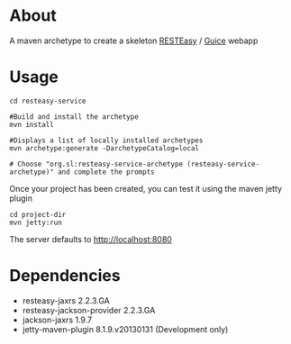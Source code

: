 # About

A maven archetype to create a skeleton [RESTEasy](http://www.jboss.org/resteasy/) / [Guice](https://code.google.com/p/google-guice/) webapp

# Usage

```
cd resteasy-service

#Build and install the archetype
mvn install 

#Displays a list of locally installed archetypes 
mvn archetype:generate -DarchetypeCatalog=local

# Choose "org.sl:resteasy-service-archetype (resteasy-service-archetype)" and complete the prompts

```

Once your project has been created, you can test it using the maven jetty plugin

```
cd project-dir
mvn jetty:run
```

The server defaults to <http://localhost:8080>


# Dependencies

* resteasy-jaxrs 2.2.3.GA
* resteasy-jackson-provider 2.2.3.GA
* jackson-jaxrs 1.9.7
* jetty-maven-plugin 8.1.9.v20130131 (Development only)


